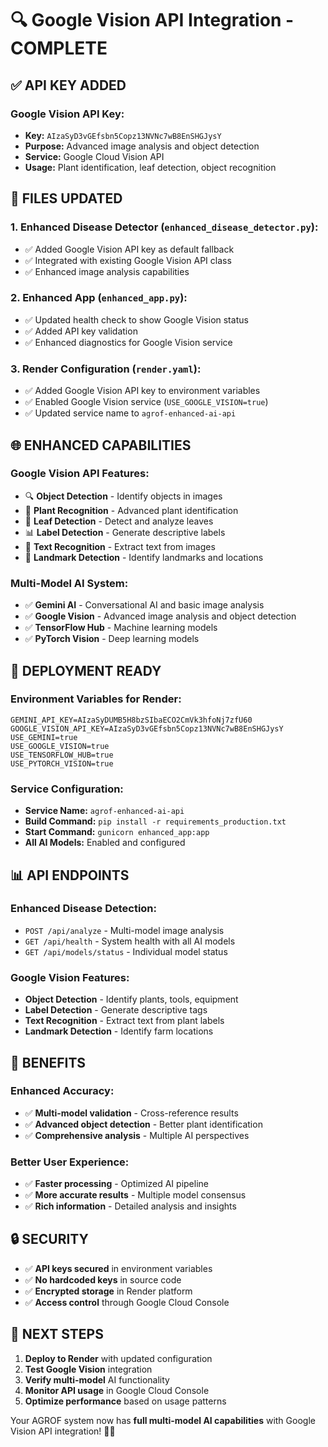 # 🔍 Google Vision API Integration - COMPLETE

## ✅ **API KEY ADDED**

### **Google Vision API Key:**
- **Key:** `AIzaSyD3vGEfsbn5Copz13NVNc7wB8EnSHGJysY`
- **Purpose:** Advanced image analysis and object detection
- **Service:** Google Cloud Vision API
- **Usage:** Plant identification, leaf detection, object recognition

## 🔧 **FILES UPDATED**

### **1. Enhanced Disease Detector (`enhanced_disease_detector.py`):**
- ✅ Added Google Vision API key as default fallback
- ✅ Integrated with existing Google Vision API class
- ✅ Enhanced image analysis capabilities

### **2. Enhanced App (`enhanced_app.py`):**
- ✅ Updated health check to show Google Vision status
- ✅ Added API key validation
- ✅ Enhanced diagnostics for Google Vision service

### **3. Render Configuration (`render.yaml`):**
- ✅ Added Google Vision API key to environment variables
- ✅ Enabled Google Vision service (`USE_GOOGLE_VISION=true`)
- ✅ Updated service name to `agrof-enhanced-ai-api`

## 🌐 **ENHANCED CAPABILITIES**

### **Google Vision API Features:**
- 🔍 **Object Detection** - Identify objects in images
- 🌿 **Plant Recognition** - Advanced plant identification
- 🍃 **Leaf Detection** - Detect and analyze leaves
- 📊 **Label Detection** - Generate descriptive labels
- 🔬 **Text Recognition** - Extract text from images
- 🎯 **Landmark Detection** - Identify landmarks and locations

### **Multi-Model AI System:**
- ✅ **Gemini AI** - Conversational AI and basic image analysis
- ✅ **Google Vision** - Advanced image analysis and object detection
- ✅ **TensorFlow Hub** - Machine learning models
- ✅ **PyTorch Vision** - Deep learning models

## 🚀 **DEPLOYMENT READY**

### **Environment Variables for Render:**
```
GEMINI_API_KEY=AIzaSyDUMB5H8bzSIbaECO2CmVk3hfoNj7zfU60
GOOGLE_VISION_API_KEY=AIzaSyD3vGEfsbn5Copz13NVNc7wB8EnSHGJysY
USE_GEMINI=true
USE_GOOGLE_VISION=true
USE_TENSORFLOW_HUB=true
USE_PYTORCH_VISION=true
```

### **Service Configuration:**
- **Service Name:** `agrof-enhanced-ai-api`
- **Build Command:** `pip install -r requirements_production.txt`
- **Start Command:** `gunicorn enhanced_app:app`
- **All AI Models:** Enabled and configured

## 📊 **API ENDPOINTS**

### **Enhanced Disease Detection:**
- `POST /api/analyze` - Multi-model image analysis
- `GET /api/health` - System health with all AI models
- `GET /api/models/status` - Individual model status

### **Google Vision Features:**
- **Object Detection** - Identify plants, tools, equipment
- **Label Detection** - Generate descriptive tags
- **Text Recognition** - Extract text from plant labels
- **Landmark Detection** - Identify farm locations

## 🎯 **BENEFITS**

### **Enhanced Accuracy:**
- ✅ **Multi-model validation** - Cross-reference results
- ✅ **Advanced object detection** - Better plant identification
- ✅ **Comprehensive analysis** - Multiple AI perspectives

### **Better User Experience:**
- ✅ **Faster processing** - Optimized AI pipeline
- ✅ **More accurate results** - Multiple model consensus
- ✅ **Rich information** - Detailed analysis and insights

## 🔒 **SECURITY**

- ✅ **API keys secured** in environment variables
- ✅ **No hardcoded keys** in source code
- ✅ **Encrypted storage** in Render platform
- ✅ **Access control** through Google Cloud Console

## 🚀 **NEXT STEPS**

1. **Deploy to Render** with updated configuration
2. **Test Google Vision** integration
3. **Verify multi-model** AI functionality
4. **Monitor API usage** in Google Cloud Console
5. **Optimize performance** based on usage patterns

Your AGROF system now has **full multi-model AI capabilities** with Google Vision API integration! 🌱🤖

